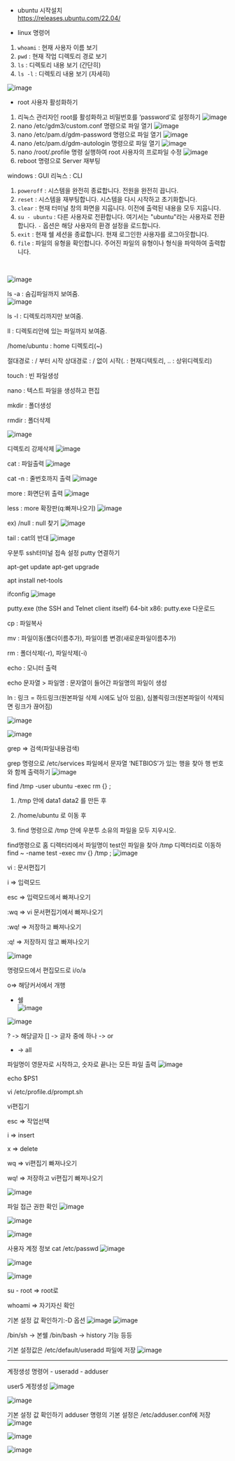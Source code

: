 - ubuntu 시작설치<br>
https://releases.ubuntu.com/22.04/

- linux 명령어

1. `whoami` : 현재 사용자 이름 보기
2. `pwd` : 현재 작업 디렉토리 경로 보기
3. `ls` : 디렉토리 내용 보기 (간단히)
4. `ls -l` : 디렉토리 내용 보기 (자세히)

![image](https://github.com/welcomeglory/UBUNTU/assets/153584777/f252aef6-f643-4ba7-8f2f-2a1720ce62fc)

- root 사용자 활성화하기
1. 리눅스 관리자인 root를 활성화하고 비밀번호를 ‘password’로 설정하기
![image](https://github.com/welcomeglory/UBUNTU/assets/153584777/cafc4c2c-af9f-4a3d-91c7-80d4b36ae72e)
2. nano /etc/gdm3/custom.conf 명령으로 파일 열기
![image](https://github.com/welcomeglory/UBUNTU/assets/153584777/e5c55f1c-a1f8-4da6-af4a-895339d3adb0)
3. nano /etc/pam.d/gdm-password 명령으로 파일 열기
![image](https://github.com/welcomeglory/UBUNTU/assets/153584777/5de85233-2b6e-45d8-a0ec-46b99655f287)
4. nano /etc/pam.d/gdm-autologin 명령으로 파일 열기
![image](https://github.com/welcomeglory/UBUNTU/assets/153584777/20f1bae0-193c-4858-8487-1c6167ed6553)
5. nano /root/.profile 명령 실행하여 root 사용자의 프로파일 수정
![image](https://github.com/welcomeglory/UBUNTU/assets/153584777/20df2c81-4244-49e4-afc5-666c776854c1)
6. reboot 명령으로 Server 재부팅
   
windows : GUI
리눅스 : CLI

1. `poweroff` : 시스템을 완전히 종료합니다. 전원을 완전히 끕니다.
2. `reset` : 시스템을 재부팅합니다. 시스템을 다시 시작하고 초기화합니다.
3. `clear` : 현재 터미널 창의 화면을 지웁니다. 이전에 출력된 내용을 모두 지웁니다.
4. `su - ubuntu` : 다른 사용자로 전환합니다. 여기서는 "ubuntu"라는 사용자로 전환합니다. `-` 옵션은 해당 사용자의 환경 설정을 로드합니다.
5. `exit` : 현재 쉘 세션을 종료합니다. 현재 로그인한 사용자를 로그아웃합니다.
6. `file` : 파일의 유형을 확인합니다. 주어진 파일의 유형이나 형식을 파악하여 출력합니다.
<br>

![image](https://github.com/welcomeglory/UBUNTU/assets/153584777/a980279f-b205-4285-a7b7-56baf94fd6b9)

ls -a : 숨김파일까지 보여줌.
<br>
![image](https://github.com/welcomeglory/UBUNTU/assets/153584777/e9424e21-4188-4746-9cb5-c39aacf23052)

ls -l : 디렉토리까지만 보여줌.

ll : 디렉토리안에 있는 파일까지 보여줌.

/home/ubuntu : home 디렉토리(~)

절대경로 : / 부터 시작
상대경로 : / 없이 시작(. : 현재디텍토리, .. : 상위디렉토리)

touch : 빈 파일생성



nano :  텍스트 파일을 생성하고 편집

mkdir : 폴더생성

rmdir : 폴더삭제

![image](https://github.com/welcomeglory/UBUNTU/assets/153584777/a118eac0-60f9-4e70-ba3e-ae75e774711c)

디렉토리 강제삭제
![image](https://github.com/welcomeglory/UBUNTU/assets/153584777/a6ae18dd-df59-4c52-9ff9-abf82a8c5832)

cat : 파일출력
![image](https://github.com/welcomeglory/UBUNTU/assets/153584777/5a0293a1-6fd7-49b1-a4fd-d66a707c91a0)

cat -n : 줄번호까지 출력
![image](https://github.com/welcomeglory/UBUNTU/assets/153584777/827dc24d-abe6-4e3f-9c71-a69cf908297f)

more : 화면단위 출력
![image](https://github.com/welcomeglory/UBUNTU/assets/153584777/9b74c530-262b-4866-b05d-ceeab28ceab9)

less : more 확장판(q:빠져나오기)
![image](https://github.com/welcomeglory/UBUNTU/assets/153584777/cb0dc186-c284-4dd8-a660-92abc7de0414)

ex) /null : null 찾기
![image](https://github.com/welcomeglory/UBUNTU/assets/153584777/696969ef-44df-40ea-80a8-a29165e0dd36)

tail : cat의 반대
![image](https://github.com/welcomeglory/UBUNTU/assets/153584777/e942a99c-630b-4344-9a91-64b61ff5b9ec)

우분투 ssh터미널 접속 설정 putty 연결하기

apt-get update
apt-get upgrade

apt install net-tools

ifconfig
![image](https://github.com/welcomeglory/UBUNTU/assets/153584777/bd0c4171-8210-4430-8b30-e09caabc3a7a)

putty.exe (the SSH and Telnet client itself)
64-bit x86: putty.exe 다운로드

cp : 파일복사

mv : 파일이동(폴더이름추가), 파일이름 변경(새로운파일이름추가)

rm : 폴더삭제(-r), 파일삭제(-i)

echo : 모니터 출력

echo 문자열 > 파일명 : 문자열이 들어간 파일명의 파일이 생성

ln : 링크 = 하드링크(원본파일 삭제 시에도 남아 있음), 심볼릭링크(원본파일이 삭제되면 링크가 끊어짐)

![image](https://github.com/welcomeglory/UBUNTU/assets/153584777/4ec27c8c-8c4f-4901-ba61-d8a937e3487c)

![image](https://github.com/welcomeglory/UBUNTU/assets/153584777/0b7269b9-9758-4d58-8d72-abc8ad7ca0b3)

grep => 검색(파일내용검색)

grep 명령으로 /etc/services 파일에서 문자열 ‘NETBIOS’가 있는 행을 찾아 행 번호와 함께 출력하기
![image](https://github.com/welcomeglory/UBUNTU/assets/153584777/350b7424-d9b4-419b-9ba5-fbecad2c45c0)

find /tmp -user ubuntu -exec rm {} \;

1. /tmp 안에 data1 data2 를 만든 후 

2. /home/ubuntu 로 이동 후

3. find 명령으로 /tmp 안에 우분투 소유의 파일을 모두 지우시오.

find명령으로 홈 디렉터리에서 파일명이 test인 파일을 찾아 /tmp 디렉터리로 이동하
find ~ -name test -exec mv {} /tmp \;
![image](https://github.com/welcomeglory/UBUNTU/assets/153584777/43590eac-a193-43cc-8770-c2ccde8605ec)

vi : 문서편집기

i => 입력모드

esc => 입력모드에서 빠져나오기

:wq => vi 문서편집기에서 빠져나오기

:wq! => 저장하고 빠져나오기

:q! => 저장하지 않고 빠져나오기

![image](https://github.com/welcomeglory/UBUNTU/assets/153584777/1c70e689-e084-4d57-ba48-45252836a056)

명령모드에서 편집모드로 i/o/a

o=> 해당커서에서 개행

- 쉘
<br> ![image](https://github.com/welcomeglory/UBUNTU/assets/153584777/5ac6b743-e020-4992-954e-1b8e95b9c672)

![image](https://github.com/welcomeglory/UBUNTU/assets/153584777/a3a20a54-dbde-479c-b14d-c03f83332924)

? -> 해당글자
[] -> 글자 중에 하나 -> or
* -> all

파일명이 영문자로 시작하고, 숫자로 끝나는 모든 파일 출력
![image](https://github.com/welcomeglory/UBUNTU/assets/153584777/2802f952-a3b1-48de-aaa0-7c531f6050cc)


echo $PS1

vi /etc/profile.d/prompt.sh

vi편집기

esc => 작업선택

i => insert

x => delete

wq => vi편집기 빠져나오기

wq! => 저장하고 vi편집기 빠져나오기


![image](https://github.com/welcomeglory/UBUNTU/assets/153584777/2d019d7c-3a30-4321-94ba-93f29364ba62)

파일 접근 권한 확인 
![image](https://github.com/welcomeglory/UBUNTU/assets/153584777/94e41641-ce92-4fad-9643-4bf8b035c1d4)

![image](https://github.com/welcomeglory/UBUNTU/assets/153584777/c2574408-f2d0-40c6-b142-089e96758229)

![image](https://github.com/welcomeglory/UBUNTU/assets/153584777/2ed33283-bd44-4d32-9a29-f0369d5ee526)


사용자 계정 정보
cat /etc/passwd
![image](https://github.com/welcomeglory/UBUNTU/assets/153584777/4aac5dbb-030a-427c-844a-ba329120f424)

![image](https://github.com/welcomeglory/UBUNTU/assets/153584777/0afaaeff-3b94-4ff0-a693-71fdba6c8052)


![image](https://github.com/welcomeglory/UBUNTU/assets/153584777/8695a325-49bd-4bfc-8500-b27ccc5e5199)

su - root => root로

whoami => 자기자신 확인

기본 설정 값 확인하기:-D 옵션
![image](https://github.com/welcomeglory/UBUNTU/assets/153584777/364e4495-2558-4b68-8f83-70075197c521)
![image](https://github.com/welcomeglory/UBUNTU/assets/153584777/b5d2eb2e-537b-47e7-9788-7a656ed267f9)

/bin/sh -> 본쉘 
/bin/bash -> history 기능 등등

기본 설정값은 /etc/default/useradd 파일에 저장
![image](https://github.com/welcomeglory/UBUNTU/assets/153584777/1ce7e6cb-3658-45c4-a2af-4ba860dbc7e2)

<hr>
계정생성 명령어
- useradd
- adduser

user5 계정생성
![image](https://github.com/welcomeglory/UBUNTU/assets/153584777/2954c80f-a464-44ff-b985-3affb2386947)

![image](https://github.com/welcomeglory/UBUNTU/assets/153584777/4e59f1c7-2dac-4e41-b6e7-76091bfd4669)

기본 설정 값 확인하기 
adduser 명령의 기본 설정은 /etc/adduser.conf에 저장
![image](https://github.com/welcomeglory/UBUNTU/assets/153584777/ffde9c61-c3ed-4dd8-9c2a-31bedeac6dc4)

![image](https://github.com/welcomeglory/UBUNTU/assets/153584777/f138eda4-728e-42e8-9a6f-37d06cc4caf3)

![image](https://github.com/welcomeglory/UBUNTU/assets/153584777/2e1e732b-048f-44ff-a1ae-c511a9eb1474)








